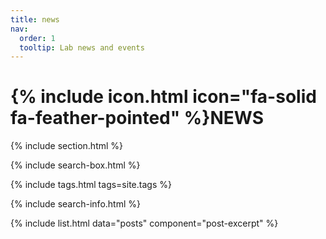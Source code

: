 ```yaml
---
title: news
nav:
  order: 1
  tooltip: Lab news and events
---
```


# {% include icon.html icon="fa-solid fa-feather-pointed" %}NEWS

{% include section.html %}

{% include search-box.html %}

{% include tags.html tags=site.tags %}

{% include search-info.html %}

{% include list.html data="posts" component="post-excerpt" %}